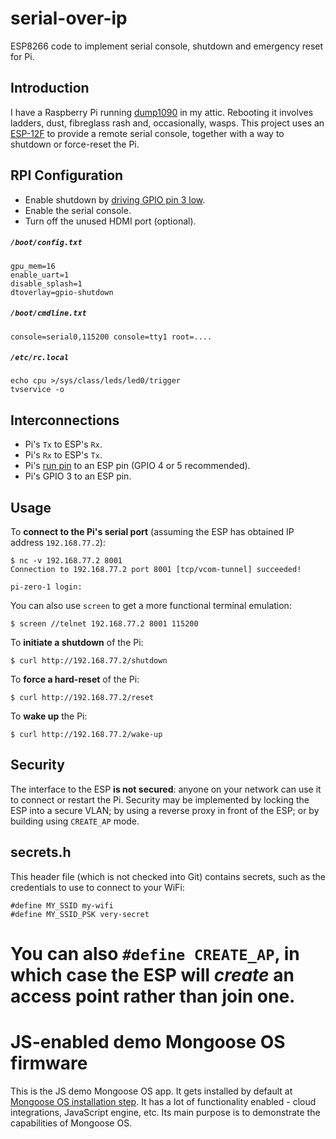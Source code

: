 # serial-over-ip
ESP8266 code to implement serial console, shutdown and emergency reset for Pi.

## Introduction

I have a Raspberry Pi running [dump1090](https://github.com/adsbxchange/dump1090-mutability) in my attic. Rebooting it involves
ladders, dust, fibreglass rash and, occasionally, wasps. This project uses an [ESP-12F](https://en.wikipedia.org/wiki/ESP8266)
to provide a remote serial console, together with a way to shutdown or force-reset the Pi.

## RPI Configuration

* Enable shutdown by [driving GPIO pin 3 low](https://github.com/raspberrypi/firmware/blob/master/boot/overlays/README).
* Enable the serial console.
* Turn off the unused HDMI port (optional).

##### `/boot/config.txt`

```
gpu_mem=16
enable_uart=1
disable_splash=1
dtoverlay=gpio-shutdown
```

##### `/boot/cmdline.txt`

```
console=serial0,115200 console=tty1 root=....
```

##### `/etc/rc.local`

```
echo cpu >/sys/class/leds/led0/trigger
tvservice -o
```

## Interconnections

* Pi's `Tx` to ESP's `Rx`.
* Pi's `Rx` to ESP's `Tx`.
* Pi's  [run pin](https://forums.raspberrypi.com/viewtopic.php?t=218600) to an ESP pin (GPIO 4 or 5 recommended).
* Pi's  GPIO 3 to an ESP pin.

## Usage

To **connect to the Pi's serial port** (assuming the ESP has obtained IP address `192.168.77.2`):

```
$ nc -v 192.168.77.2 8001
Connection to 192.168.77.2 port 8001 [tcp/vcom-tunnel] succeeded!

pi-zero-1 login:
```

You can also use `screen` to get a more functional terminal emulation:

```
$ screen //telnet 192.168.77.2 8001 115200
```

To **initiate a shutdown** of the Pi:

```
$ curl http://192.168.77.2/shutdown
```

To **force a hard-reset** of the Pi:

```
$ curl http://192.168.77.2/reset
```

To **wake up** the Pi:

```
$ curl http://192.168.77.2/wake-up
```

## Security

The interface to the ESP **is not secured**: anyone on your network can use it to connect or restart the Pi. Security may be implemented by
locking the ESP into a secure VLAN; by using a reverse proxy in front of the ESP; or by building using `CREATE_AP` mode.

## secrets.h

This header file (which is not checked into Git) contains secrets, such as the credentials to use to connect to your WiFi:

```
#define MY_SSID my-wifi
#define MY_SSID_PSK very-secret
```

You can also `#define CREATE_AP`, in which case the ESP will _create_ an access point rather than join one.
=======
# JS-enabled demo Mongoose OS firmware

This is the JS demo Mongoose OS app. It gets installed by default at
[Mongoose OS installation step](https://mongoose-os.com/docs/). It has
a lot of functionality enabled - cloud integrations, JavaScript engine, etc.
Its main purpose is to demonstrate the capabilities of Mongoose OS.
